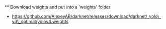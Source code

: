 ** Download weights and put into a 'weights' folder
- https://github.com/AlexeyAB/darknet/releases/download/darknet\_yolo\_v3\_optimal/yolov4.weights
